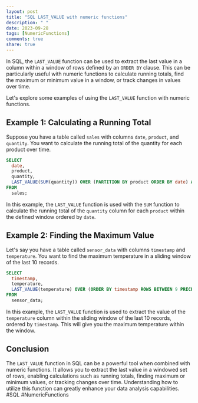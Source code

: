 ```yaml
---
layout: post
title: "SQL LAST_VALUE with numeric functions"
description: " "
date: 2023-09-28
tags: [NumericFunctions]
comments: true
share: true
---
```


In SQL, the `LAST_VALUE` function can be used to extract the last value in a column within a window of rows defined by an `ORDER BY` clause. This can be particularly useful with numeric functions to calculate running totals, find the maximum or minimum value in a window, or track changes in values over time.

Let's explore some examples of using the `LAST_VALUE` function with numeric functions.

## Example 1: Calculating a Running Total

Suppose you have a table called `sales` with columns `date`, `product`, and `quantity`. You want to calculate the running total of the quantity for each product over time.

```sql
SELECT
  date,
  product,
  quantity,
  LAST_VALUE(SUM(quantity)) OVER (PARTITION BY product ORDER BY date) AS running_total
FROM
  sales;
```
In this example, the `LAST_VALUE` function is used with the `SUM` function to calculate the running total of the `quantity` column for each `product` within the defined window ordered by `date`.

## Example 2: Finding the Maximum Value

Let's say you have a table called `sensor_data` with columns `timestamp` and `temperature`. You want to find the maximum temperature in a sliding window of the last 10 records.

```sql
SELECT
  timestamp,
  temperature,
  LAST_VALUE(temperature) OVER (ORDER BY timestamp ROWS BETWEEN 9 PRECEDING AND CURRENT ROW) AS max_temperature
FROM
  sensor_data;
```

In this example, the `LAST_VALUE` function is used to extract the value of the `temperature` column within the sliding window of the last 10 records, ordered by `timestamp`. This will give you the maximum temperature within the window.

## Conclusion

The `LAST_VALUE` function in SQL can be a powerful tool when combined with numeric functions. It allows you to extract the last value in a windowed set of rows, enabling calculations such as running totals, finding maximum or minimum values, or tracking changes over time. Understanding how to utilize this function can greatly enhance your data analysis capabilities. #SQL #NumericFunctions